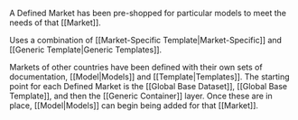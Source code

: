 A Defined Market has been pre-shopped for particular models to meet the needs of that [[Market]]. 

Uses a combination of [[Market-Specific Template|Market-Specific]] and [[Generic Template|Generic Templates]].

Markets of other countries have been defined with their own sets of documentation, [[Model|Models]] and [[Template|Templates]]. The starting point for each Defined Market is the [[Global Base Dataset]], [[Global Base Template]], and then the [[Generic Container]] layer. Once these are in place, [[Model|Models]] can begin being added for that [[Market]].
